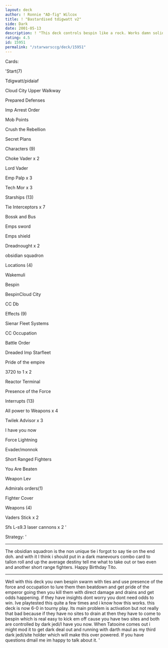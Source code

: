 ```yaml
---
layout: deck
author: ! Ronnie "AD-fig" Wilcox
title: ! "Bastardised tdigwatt v2"
side: Dark
date: 2001-05-13
description: ! "This deck controls bespin like a rock. Works damn solid and thanks to this i took 3rd in my states. damn light sucks."
rating: 4.5
id: 15951
permalink: "/starwarsccg/deck/15951"
---
```

Cards: 

'Start(7)

Tdigwatt/pidaiaf

Cloud City Upper Walkway

Prepared Defenses

Imp Arrest Order

Mob Points

Crush the Rebellion

Secret Plans


Characters (9)

Choke Vader x 2

Lord Vader

Emp Palp x 3

Tech Mor x 3



Starships (13)

Tie Interceptors x 7

Bossk and Bus

Emps sword

Emps shield

Dreadnought x 2

obsidian squadron


Locations (4)

Wakemuli

Bespin

BespinCloud City

CC Db


Effects (9)

Sienar Fleet Systems

CC Occupation

Battle Order

Dreaded Imp Starfleet

Pride of the empire

3720 to 1 x 2

Reactor Terminal

Presence of the Force


Interrupts (13)

All power to Weapons x 4

Twilek Advisor x 3

I have you now

Force Lightning

Evader/monnok

Short Ranged Fighters

You Are Beaten

Weapon Lev


Admirals orders(1)

Fighter Cover


Weapons (4)

Vaders Stick x 2

Sfs L-s9.3 laser cannons x 2 '

Strategy: '

***********************************************************

The obsidian squadron is the non unique tie i forgot to say tie on the end doh. and with it I think i should put in a dark manevours combo card to tallon roll and up the average destiny tell me what to take out or two even and another short range fighters. Happy Birthday Tito.

***********************************************************

Well with this deck you own bespin swarm with ties and use presence of the force and occupation to lure them then beatdown and get pride of the emperor going then you kill them with direct damage and drains and get odds happening. if they have insights dont worry you dont need odds to win. Ive playtested this quite a few times and i know how this works. this deck is now 6-0 in tourny play. Its main problem is activation but not really that bad because if they have no sites to drain at then they have to come to bespin which is real easy to kick em off cause you have two sites and both are controlled by dark jedi/I have you now. When Tatooine comes out i might mod it to get dark deal out and running with darth maul as my third dark jedi/site holder which will make this over powered. If you have questions dmail me im happy to talk about it.  '
